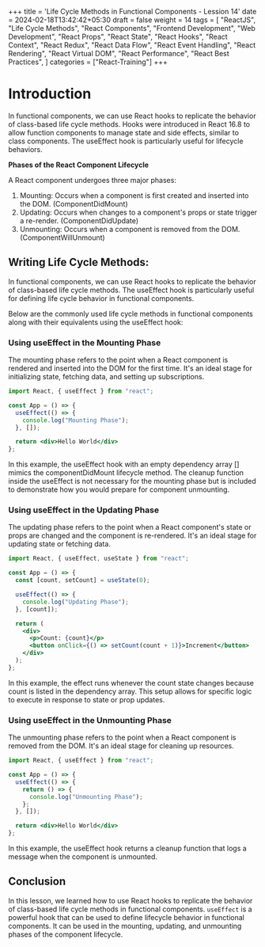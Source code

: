 +++
title = 'Life Cycle Methods in Functional Components - Lession 14'
date = 2024-02-18T13:42:42+05:30
draft = false
weight = 14
tags = [
  "ReactJS",
  "Life Cycle Methods",
  "React Components",
  "Frontend Development",
  "Web Development",
  "React Props",
  "React State",
  "React Hooks",
  "React Context",
  "React Redux",
  "React Data Flow",
  "React Event Handling",
  "React Rendering",
  "React Virtual DOM",
  "React Performance",
  "React Best Practices",
]
categories = ["React-Training"]
+++

# Introduction

In functional components, we can use React hooks to replicate the behavior of class-based life cycle methods.
Hooks were introduced in React 16.8 to allow function components to manage state and side effects, similar to class components. The useEffect hook is particularly useful for lifecycle behaviors.

**Phases of the React Component Lifecycle**

A React component undergoes three major phases:

1. Mounting: Occurs when a component is first created and inserted into the DOM. (ComponentDidMount)
2. Updating: Occurs when changes to a component's props or state trigger a re-render. (ComponentDidUpdate)
3. Unmounting: Occurs when a component is removed from the DOM. (ComponentWillUnmount)

## Writing Life Cycle Methods:

In functional components, we can use React hooks to replicate the behavior of class-based life cycle methods. The useEffect hook is particularly useful for defining life cycle behavior in functional components.

Below are the commonly used life cycle methods in functional components along with their equivalents using the useEffect hook:

### Using useEffect in the Mounting Phase

The mounting phase refers to the point when a React component is rendered and inserted into the DOM for the first time. It's an ideal stage for initializing state, fetching data, and setting up subscriptions.

```jsx
import React, { useEffect } from "react";

const App = () => {
  useEffect(() => {
    console.log("Mounting Phase");
  }, []);

  return <div>Hello World</div>
};
```

In this example, the useEffect hook with an empty dependency array [] mimics the componentDidMount lifecycle method. The cleanup function inside the useEffect is not necessary for the mounting phase but is included to demonstrate how you would prepare for component unmounting.

### Using useEffect in the Updating Phase

The updating phase refers to the point when a React component's state or props are changed and the component is re-rendered. It's an ideal stage for updating state or fetching data.

```jsx
import React, { useEffect, useState } from "react";

const App = () => {
  const [count, setCount] = useState(0);

  useEffect(() => {
    console.log("Updating Phase");
  }, [count]);

  return (
    <div>
      <p>Count: {count}</p>
      <button onClick={() => setCount(count + 1)}>Increment</button>
    </div>
  );
};
```

In this example, the effect runs whenever the count state changes because count is listed in the dependency array. This setup allows for specific logic to execute in response to state or prop updates.

### Using useEffect in the Unmounting Phase

The unmounting phase refers to the point when a React component is removed from the DOM. It's an ideal stage for cleaning up resources.

```jsx
import React, { useEffect } from "react";

const App = () => {
  useEffect(() => {
    return () => {
      console.log("Unmounting Phase");
    };
  }, []);

  return <div>Hello World</div>
};
```

In this example, the useEffect hook returns a cleanup function that logs a message when the component is unmounted.

## Conclusion

In this lesson, we learned how to use React hooks to replicate the behavior of class-based life cycle methods in functional components. `useEffect` is a powerful hook that can be used to define lifecycle behavior in functional components. It can be used in the mounting, updating, and unmounting phases of the component lifecycle.





